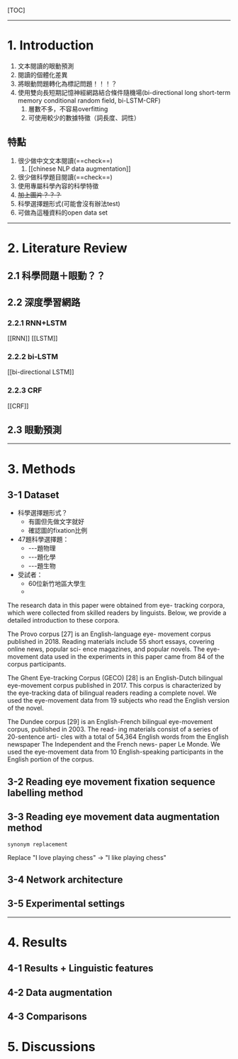 [TOC]

---

# 1. Introduction
1. 文本閱讀的眼動預測
2. 閱讀的個體化差異
3. 將眼動問題轉化為標記問題！！！？
4. 使用雙向長短期記憶神經網路結合條件隨機場(bi-directional long short-term memory conditional random field, bi-LSTM-CRF)
	1. 層數不多，不容易overfitting
	2. 可使用較少的數據特徵（詞長度、詞性）

## 特點
1. 很少做中文文本閱讀(==check==)
	1. [[chinese NLP data augmentation]]
2. 很少做科學題目閱讀(==check==)
3. 使用專屬科學內容的科學特徵
4. ~~加上圖片？？？~~
5. 科學選擇題形式(可能會沒有辦法test)
6. 可做為這種資料的open data set

---

# 2.  Literature Review

## 2.1 科學問題＋眼動？？

## 2.2 深度學習網路
### 2.2.1 RNN+LSTM
[[RNN]]
[[LSTM]]
### 2.2.2 bi-LSTM
[[bi-directional LSTM]]
### 2.2.3 CRF
[[CRF]]

## 2.3 眼動預測



---

# 3. Methods
## 3-1 Dataset
- 科學選擇題形式？
	- 有圖但先做文字就好
	- 確認圖的fixation比例
- 47題科學選擇題：
	- ---題物理
	- ---題化學
	- ---題生物
- 受試者：
	- 60位新竹地區大學生
	- 

The research data in this paper were obtained from eye- tracking corpora, which were collected from skilled readers by linguists. Below, we provide a detailed introduction to these corpora.

The Provo corpus [27] is an English-language eye- movement corpus published in 2018. Reading materials include 55 short essays, covering online news, popular sci- ence magazines, and popular novels. The eye-movement data used in the experiments in this paper came from 84 of the corpus participants.

The Ghent Eye-tracking Corpus (GECO) [28] is an English-Dutch bilingual eye-movement corpus published in 2017. This corpus is characterized by the eye-tracking data of bilingual readers reading a complete novel. We used the eye-movement data from 19 subjects who read the English version of the novel.

The Dundee corpus [29] is an English-French bilingual eye-movement corpus, published in 2003. The read- ing materials consist of a series of 20-sentence arti- cles with a total of 54,364 English words from the English newspaper The Independent and the French news- paper Le Monde. We used the eye-movement data from 10 English-speaking participants in the English portion of the corpus.

## 3-2 Reading eye movement fixation sequence labelling method

## 3-3 Reading eye movement data augmentation method

`synonym replacement`

Replace "I love playing chess" → "I like playing chess"

## 3-4 Network architecture


## 3-5 Experimental settings

---

# 4. Results
## 4-1 Results + Linguistic features

## 4-2 Data augmentation

## 4-3 Comparisons

# 5. Discussions